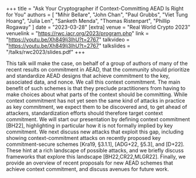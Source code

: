 +++
title = "Ask Your Cryptographer if Context-Committing AEAD Is Right for You"
authors = [
"Mihir Bellare",
"John Chan",
"Paul Grubbs",
"Viet Tung Hoang",
"Julia Len",
"Sanketh Menda",
"Thomas Ristenpart",
"Phillip Rogaway"
]
date = "2023-03-28"
[extra]
venue = "Real World Crypto 2023"
venuelink = "https://rwc.iacr.org/2023/program.php"
link = "https://youtu.be/Xh849Ij3lhU?t=2767"
talkvideo = "https://youtu.be/Xh849Ij3lhU?t=2767"
talkslides = "/talks/rwc2023/slides.pdf"
+++

This talk will make the case, on behalf of a group of authors of many of the recent results on commitment in AEAD, that the community should prioritize and standardize AEAD designs that achieve commitment to the key, associated data, and nonce. We call this context commitment. The main benefit of such schemes is that they preclude practitioners from having to make choices about what parts of the context should be committing. While context commitment has not yet seen the same kind of attacks in practice as key commitment, we expect them to be discovered and, to get ahead of attackers, standardization efforts should therefore target context commitment. We will start our presentation by defining context commitment [BH22], highlighting in particular how it is not formally implied by key commitment. We next discuss new attacks that exploit this gap, including showing context-commitment attacks on recently proposed key commitment-secure schemes [Kra19, §3.1.1], [ADG+22, §5.3], and [D+22]. These hint at a rich landscape of possible attacks, and we briefly discuss frameworks that explore this landscape [BH22,CR22,MLGR22]. Finally, we provide an overview of recent proposals for new AEAD schemes that achieve context commitment, and discuss avenues for future work.
